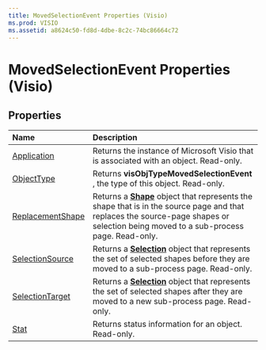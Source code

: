 ```yaml
---
title: MovedSelectionEvent Properties (Visio)
ms.prod: VISIO
ms.assetid: a8624c50-fd8d-4dbe-8c2c-74bc86664c72
---
```



# MovedSelectionEvent Properties (Visio)

## Properties



|**Name**|**Description**|
|:-----|:-----|
|[Application](movedselectionevent-application-property-visio.md)|Returns the instance of Microsoft Visio that is associated with an object. Read-only.|
|[ObjectType](movedselectionevent-objecttype-property-visio.md)|Returns  **visObjTypeMovedSelectionEvent** , the type of this object. Read-only.|
|[ReplacementShape](movedselectionevent-replacementshape-property-visio.md)|Returns a  **[Shape](shape-object-visio.md)** object that represents the shape that is in the source page and that replaces the source-page shapes or selection being moved to a sub-process page. Read-only.|
|[SelectionSource](movedselectionevent-selectionsource-property-visio.md)|Returns a  **[Selection](selection-object-visio.md)** object that represents the set of selected shapes before they are moved to a sub-process page. Read-only.|
|[SelectionTarget](movedselectionevent-selectiontarget-property-visio.md)|Returns a  **[Selection](selection-object-visio.md)** object that represents the set of selected shapes after they are moved to a new sub-process page. Read-only.|
|[Stat](movedselectionevent-stat-property-visio.md)|Returns status information for an object. Read-only.|

